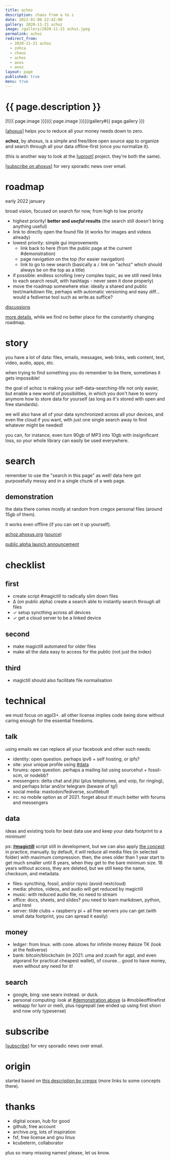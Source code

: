 ```yaml
---
title: achoz
description: chaos from a to z
date: 2022-01-06 22:42:00
gallery: 2020-11-21 achoz
image: /gallery/2020-11-21 achoz.jpeg
permalink: achoz
redirect_from:
  - 2020-11-21 achoz 
  - zohca
  - chaos
  - achos
  - axos
  - axoz
layout: page
published: true
menu: true
---
```


# {{ page.description }}

[![{{ page.image }}]({{ page.image }})](/gallery#{{ page.gallery }})

[[ahoxus](/)] helps you to reduce all your money needs down to zero.

**achoz**, by ahoxus, is a simple and free/libre open source app to organize and search through all your data offline-first (once you normalize it).

(this is another way to look at the [[uproot](/uproot)] project. they're both the same).

[[subscribe on ahoxus](/#subscribe)] for very sporadic news over email.

# roadmap

early 2022 january

broad vision, focused on search for now, from high to low priority

+ highest priority! **better and _useful_ results** (the search still doesn't bring anything useful)
+ link to directly open the found file (it works for images and videos already)
+ lowest priority: simple gui improvements
  - link back to here (from the public page at the current #demonstration)
  - page navigation on the top (for easier navigation)
  - link to go to new search (basically a `/` link on "achoz" which should always be on the top as a title)
+ if possible: endless scrolling (very complex topic, as we still need links to each search result, with hashtags - never seen it done properly)
+ move the roadmap somewhere else: ideally a shared and public text/markdown file, perhaps with automatic versioning and easy diff... would a fediverse tool such as write.as suffice?

[discussions](https://github.com/kcubeterm/achoz/discussions)

[more details](https://github.com/kcubeterm/achoz/blob/master/Roadmap.md), while we find no better place for the constantly changing roadmap.

# story

you have a lot of data: files, emails, messages, web links, web content, text, video, audio, apps, etc.

when trying to find something you do remember to be there, sometimes it gets impossible!

the goal of achoz is making your self-data-searching-life not only easier, but enable a new world of possibilities, in which you don't have to worry anymore how to store data for yourself (as long as it's stored with open and free standards).

we will also have all of your data synchronized across all your devices, and even the cloud if you want, with just one single search away to find whatever might be needed!

you can, for instance, even turn 90gb of MP3 into 10gb with insignificant loss, so your whole library can easily be used everywhere.

# search

remember to use the "search in this page" as well! data here got purposefully messy and in a single chunk of a web page.

## demonstration

the data there comes mostly at random from cregox personal files (around 15gb of them).

it works even offline (if you can set it up yourself).

[achoz.ahoxus.org](http://achoz.ahoxus.org) ([source](https://github.com/kcubeterm/achoz))

[public alpha launch announcement](https://www.reddit.com/r/selfhosted/comments/rtc2q2/achoz_a_selfhost_search_engine_for_your_personal/)

# checklist

## first

- create script #magictill to radically slim down files
- ∆ (on public alpha) create a search able to instantly search through all files
- ✓ setup syncthing across all devices
- ✓ get a cloud server to be a linked device

## second

- make magictill automated for older files
- make all the data easy to access for the public (not just the index)

## third

- magictill should also facilitate file normalisation

# technical

we must focus on agpl3+. all other license implies code being done without caring enough for the essential freedoms.

## talk

using emails we can replace all your facebook and other such needs:

- identity: open question. perhaps ipv6 + self hosting, or ipfs?
- site: your unique profile using [#data](#data)
- forums: open question. perhaps a mailing list using sourcehut + fossil-scm, or nodebb?
- messengers: delta chat and jitsi (plus telephones, and voip, for ringing), and perhaps briar and/or telegram (beware of tg!)
- social media: mastodon/fediverse, scuttlebutt
- irc: no mobile option as of 2021. forget about it! much better with forums and messengers

## data

ideas and existing tools for best data use and keep your data footprint to a minimum!

ps: [#**magictill**](#origin) script still in development, but we can also apply [the concept](https://github.com/kcubeterm/achoz/blob/master/Roadmap.md#magictill-slim-down-files) in practice, manually.
    by default, it will reduce all media files (in selected folder) with maximum compression. then, the ones older than 1 year start to get much smaller until 8 years, when they get to the bare minimum size. 16 years without access, they are deleted, but we still keep the name, checksum, and metadata.

- files: syncthing, fossil, and/or rsync (avoid nextcloud)
- media: photos, videos, and audio will get reduced by magictill
- music: with reduced audio file, no need to stream
- office: docs, sheets, and slides? you need to learn markdown, python, and html
- server: tilde clubs + raspberry pi + all free servers you can get (with small data footprint, you can spread it easily)

## money

- ledger: from linux. with cone. allows for infinite money #aloze TK (look at the fediverse)
- bank: bitcoin/blockchain (in 2021: uma and zcash for agpl, and even algorand for practical cheapest wallet), of course... good to have money, even without any need for it!

## search

- google, bing: use searx instead. or duck.
- personal computing: look at [#demonstration above](#demonstration) (a #mobileofflinefirst webapp for lunr or meili, plus ripgrepall (we ended up using first shiori and now only typesense)

# subscribe
[[subscribe](/#subscribe)] for very sporadic news over email.

# origin
started based on [this description by cregox](http://cregox.net/achoz) (more links to some concepts there).

# thanks
+ digital ocean, hub for good
+ github, free account
+ archive.org, lots of inspiration
+ fsf, free license and gnu linux
+ kcubeterm, collaborator

plus so many missing names! please, let us know.
